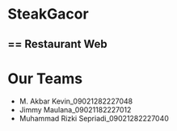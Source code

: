 # SteakGacor
==
Restaurant Web
--
# Our Teams
- M. Akbar Kevin_09021282227048
- Jimmy Maulana_09021182227012
- Muhammad Rizki Sepriadi_09021282227040
